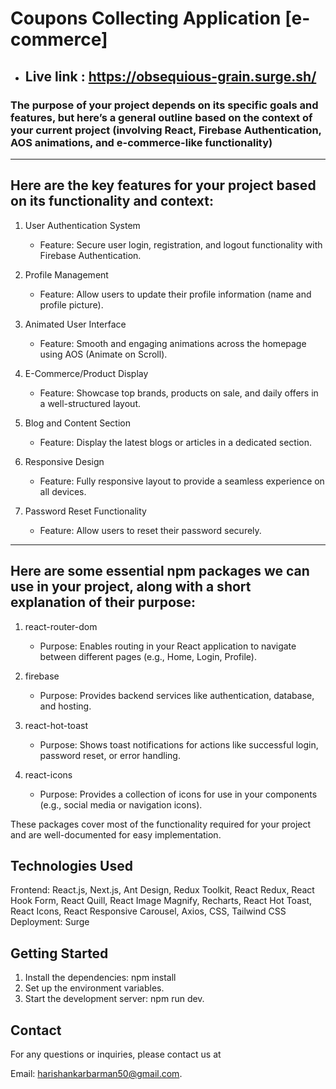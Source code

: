 
# Coupons Collecting Application [e-commerce]

- ## Live link : https://obsequious-grain.surge.sh/


### The purpose of your project depends on its specific goals and features, but here’s a general outline based on the context of your current project (involving React, Firebase Authentication, AOS animations, and e-commerce-like functionality)


___

## Here are the key features for your project based on its functionality and context:

1. User Authentication System
    - Feature: Secure user login, registration, and logout functionality with Firebase Authentication.

2.  Profile Management
    - Feature: Allow users to update their profile information (name and profile picture).

3. Animated User Interface

    - Feature: Smooth and engaging animations across the homepage using AOS (Animate on Scroll).




4. E-Commerce/Product Display

    - Feature: Showcase top brands, products on sale, and daily offers in a well-structured layout.

5. Blog and Content Section
    - Feature: Display the latest blogs or articles in a dedicated section.
6.  Responsive Design

    - Feature: Fully responsive layout to provide a seamless experience on all devices.

7. Password Reset Functionality

    - Feature: Allow users to reset their password securely.

---

## Here are some essential npm packages we can use in your project, along with a short explanation of their purpose:

1. react-router-dom

    - Purpose: Enables routing in your React application to navigate between different pages (e.g., Home, Login, Profile).


2. firebase

    - Purpose: Provides backend services like authentication, database, and hosting.

3. react-hot-toast

    - Purpose: Shows toast notifications for actions like successful login, password reset, or error handling.

4. react-icons
    - Purpose: Provides a collection of icons for use in your components (e.g., social media or navigation icons).

These packages cover most of the functionality required for your project and are well-documented for easy implementation.

## Technologies Used
Frontend: React.js, Next.js, Ant Design, Redux Toolkit, React Redux, React Hook Form, React Quill, React Image Magnify, Recharts, React Hot Toast, React Icons, React Responsive Carousel, Axios, CSS, Tailwind CSS
Deployment: Surge

## Getting Started

 1. Install the dependencies: npm install
 2. Set up the environment variables.
 3. Start the development server: npm run dev.

## Contact
For any questions or inquiries, please contact us at

Email: harishankarbarman50@gmail.com.

